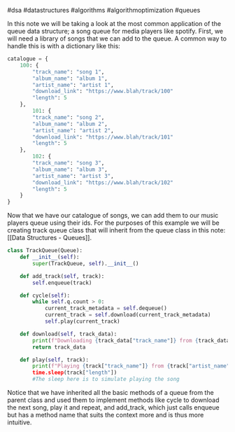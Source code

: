 #dsa #datastructures #algorithms #algorithmoptimization #queues 

In this note we will be taking a look at the most common application of the queue data structure; a song queue for media players like spotify. First, we will need a library of songs that we can add to the queue. A common way to handle this is with a dictionary like this:
```python
catalogue = {
	100: {
		"track_name": "song 1",
		"album_name": "album 1",
		"artist_name": "artist 1",
		"download_link": "https://www.blah/track/100"
		"length": 5
	},
		101: {
		"track_name": "song 2",
		"album_name": "album 2",
		"artist_name": "artist 2",
		"download_link": "https://www.blah/track/101"
		"length": 5
	},
		102: {
		"track_name": "song 3",
		"album_name": "album 3",
		"artist_name": "artist 3",
		"download_link": "https://www.blah/track/102"
		"length": 5
	}
}
```
Now that we have our catalogue of songs, we can add them to our music players queue using their ids. For the purposes of this example we will be creating track queue class that will inherit from the queue class in this note: [[Data Structures - Queues]].

```python
class TrackQueue(Queue):
	def __init__(self):
		super(TrackQueue, self).__init__()

	def add_track(self, track):
		self.enqueue(track)

	def cycle(self):
		while self.q.count > 0:
			current_track_metadata = self.dequeue()
			current_track = self.download(current_track_metadata)
			self.play(current_track)

	def download(self, track_data):
		print(f"Downloading {track_data["track_name"]} from {track_data["download_link"]}")
		return track_data

	def play(self, track):
		print(f"Playing {track["track_name"]} from {track["artist_name"]})
		time.sleep(track["length"])
		#The sleep here is to simulate playing the song
```

Notice that we have inherited all the basic methods of a queue from the parent class and used them to implement methods like cycle to download the next song, play it and repeat, and add_track, which just calls enqueue but has a method name that suits the context more and is thus more intuitive.